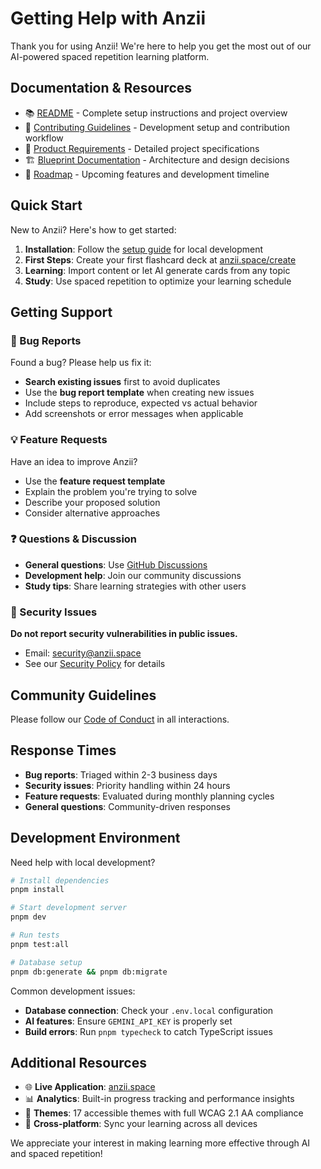 # Getting Help with Anzii

Thank you for using Anzii! We're here to help you get the most out of our AI-powered spaced repetition learning platform.

## Documentation & Resources

- 📚 [README](../README.md) - Complete setup instructions and project overview
- 🔧 [Contributing Guidelines](CONTRIBUTING.md) - Development setup and contribution workflow
- 🎯 [Product Requirements](../docs/PRD-Anzii.md) - Detailed project specifications
- 🏗️ [Blueprint Documentation](../docs/blueprint.md) - Architecture and design decisions
- 🎯 [Roadmap](https://anzii.space/roadmap) - Upcoming features and development timeline

## Quick Start

New to Anzii? Here's how to get started:

1. **Installation**: Follow the [setup guide](../README.md#installation) for local development
2. **First Steps**: Create your first flashcard deck at [anzii.space/create](https://anzii.space/create)
3. **Learning**: Import content or let AI generate cards from any topic
4. **Study**: Use spaced repetition to optimize your learning schedule

## Getting Support

### 🐛 Bug Reports

Found a bug? Please help us fix it:

- **Search existing issues** first to avoid duplicates
- Use the **bug report template** when creating new issues
- Include steps to reproduce, expected vs actual behavior
- Add screenshots or error messages when applicable

### 💡 Feature Requests

Have an idea to improve Anzii?

- Use the **feature request template**
- Explain the problem you're trying to solve
- Describe your proposed solution
- Consider alternative approaches

### ❓ Questions & Discussion

- **General questions**: Use [GitHub Discussions](https://github.com/anzii/anzii/discussions)
- **Development help**: Join our community discussions
- **Study tips**: Share learning strategies with other users

### 🚨 Security Issues

**Do not report security vulnerabilities in public issues.**

- Email: security@anzii.space
- See our [Security Policy](SECURITY.md) for details

## Community Guidelines

Please follow our [Code of Conduct](CODE_OF_CONDUCT.md) in all interactions.

## Response Times

- **Bug reports**: Triaged within 2-3 business days
- **Security issues**: Priority handling within 24 hours
- **Feature requests**: Evaluated during monthly planning cycles
- **General questions**: Community-driven responses

## Development Environment

Need help with local development?

```bash
# Install dependencies
pnpm install

# Start development server
pnpm dev

# Run tests
pnpm test:all

# Database setup
pnpm db:generate && pnpm db:migrate
```

Common development issues:

- **Database connection**: Check your `.env.local` configuration
- **AI features**: Ensure `GEMINI_API_KEY` is properly set
- **Build errors**: Run `pnpm typecheck` to catch TypeScript issues

## Additional Resources

- 🌐 **Live Application**: [anzii.space](https://anzii.space)
- 📊 **Analytics**: Built-in progress tracking and performance insights
- 🎨 **Themes**: 17 accessible themes with full WCAG 2.1 AA compliance
- 📱 **Cross-platform**: Sync your learning across all devices

We appreciate your interest in making learning more effective through AI and spaced repetition!
